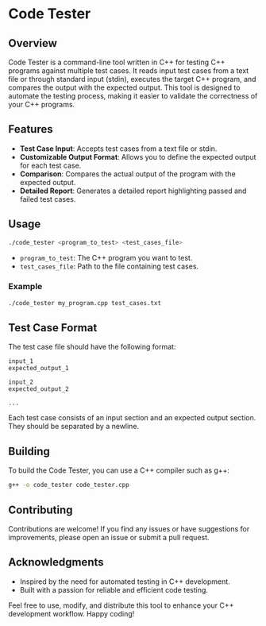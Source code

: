 # Code Tester

## Overview

Code Tester is a command-line tool written in C++ for testing C++ programs against multiple test cases. It reads input test cases from a text file or through standard input (stdin), executes the target C++ program, and compares the output with the expected output. This tool is designed to automate the testing process, making it easier to validate the correctness of your C++ programs.

## Features

- **Test Case Input**: Accepts test cases from a text file or stdin.
- **Customizable Output Format**: Allows you to define the expected output for each test case.
- **Comparison**: Compares the actual output of the program with the expected output.
- **Detailed Report**: Generates a detailed report highlighting passed and failed test cases.

## Usage

```bash
./code_tester <program_to_test> <test_cases_file>
```

- `program_to_test`: The C++ program you want to test.
- `test_cases_file`: Path to the file containing test cases.

### Example

```bash
./code_tester my_program.cpp test_cases.txt
```

## Test Case Format

The test case file should have the following format:

```
input_1
expected_output_1

input_2
expected_output_2

...
```

Each test case consists of an input section and an expected output section. They should be separated by a newline.

## Building

To build the Code Tester, you can use a C++ compiler such as g++:

```bash
g++ -o code_tester code_tester.cpp
```

## Contributing

Contributions are welcome! If you find any issues or have suggestions for improvements, please open an issue or submit a pull request.

## Acknowledgments

- Inspired by the need for automated testing in C++ development.
- Built with a passion for reliable and efficient code testing.

Feel free to use, modify, and distribute this tool to enhance your C++ development workflow. Happy coding!
